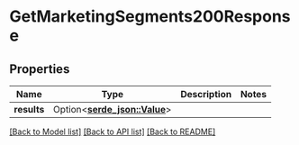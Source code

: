 # GetMarketingSegments200Response

## Properties

Name | Type | Description | Notes
------------ | ------------- | ------------- | -------------
**results** | Option<[**serde_json::Value**](.md)> |  | 

[[Back to Model list]](../README.md#documentation-for-models) [[Back to API list]](../README.md#documentation-for-api-endpoints) [[Back to README]](../README.md)


